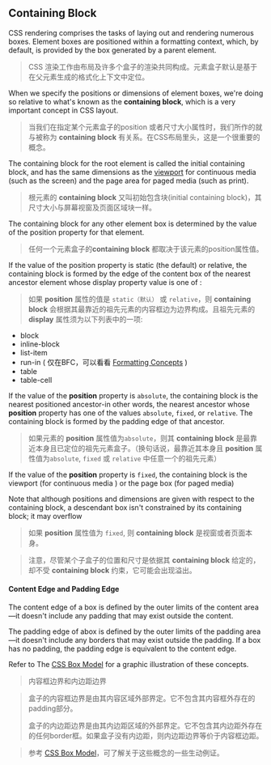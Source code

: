 ##  Containing Block

CSS rendering comprises the tasks of laying out and rendering numerous boxes.
Element boxes are positioned within a formatting context, which, by default, is provided by the box generated by a parent element.

> CSS 渲染工作由布局及许多个盒子的渲染共同构成。元素盒子默认是基于在父元素生成的格式化上下文中定位。


When we specify the positions or dimensions of element boxes, we're doing so relative to what's known as the **containing block**, which is a very important concept in CSS layout.

>当我们在指定某个元素盒子的position 或者尺寸大小属性时，我们所作的就与被称为 **containing block** 有关系。在CSS布局里头，这是一个很重要的概念。


The containing block for the root element is called the initial containing block, and has the same dimensions as the [viewport](http://reference.sitepoint.com/css/viewport) for continuous media (such as the screen) and the page area for paged media (such as print).

> 根元素的 **containing block** 又叫初始包含块(initial containing block)，其尺寸大小与屏幕视窗及页面区域块一样。


The containing block for any other element box is determined by the value of the position property for that element.

> 任何一个元素盒子的**containing block** 都取决于该元素的position属性值。


If the value of the position property is static (the default) or relative, the containing block is formed by the edge of the content box of the nearest ancestor element whose display property value is one of :

> 如果 **position** 属性的值是 `static（默认）` 或 `relative`，则 **containing block** 会根据其最靠近的祖先元素的内容框边为边界构成。且祖先元素的 **display** 属性须为以下列表中的一项:
>
* block
* inline-block
* list-item
* run-in ( 仅在BFC，可以看看 [Formatting Concepts](http://reference.sitepoint.com/css/formattingcontext) )
* table
* table-cell


If the value of the **position** property is `absolute`, the containing block is the nearest positioned ancestor-in other words, the nearest ancestor whose **position** property has one of the values `absolute`, `fixed`, or `relative`. The containing block is formed by the padding edge of that ancestor.

> 如果元素的 **position** 属性值为`absolute`，则其 **containing block** 是最靠近本身且已定位的祖先元素盒子。（换句话说，最靠近其本身且 **position** 属性值为`absolute`, `fixed`  或 `relative` 中任意一个的祖先元素）


If the value of the **position**  property is `fixed`, the containing block is the viewport (for continuous media ) or the page box (for paged media)

Note that although positions and dimensions are given with respect to the containing block, a descendant box isn't constrained by its containing block; it may overflow

> 如果 **position** 属性值为 `fixed`, 则 **containing block** 是视窗或者页面本身。

>注意，尽管某个子盒子的位置和尺寸是依据其 **containing block** 给定的，却不受 **containing block** 约束，它可能会出现溢出。


#### Content Edge and Padding Edge

The content edge of a box is defined by the outer limits of the content area—it doesn't include any padding that may exist outside the content.

The padding edge of abox is defined by the outer limits of the padding area—it doesn't include any borders that may exist outside the padding. If a box has no padding, the padding edge is equivalent to the content edge.

Refer to The [CSS Box Model](http://reference.sitepoint.com/css/boxmodel) for a graphic illustration of these concepts.

> 内容框边界和内边距边界

> 盒子的内容框边界是由其内容区域外部界定。它不包含其内容框外存在的padding部分。
>
>盒子的内边距边界是由其内边距区域的外部界定。它不包含其内边距外存在的任何border框。如果盒子没有内边距，则内边距边界等价于内容框边距。

>参考 [CSS Box Model](http://reference.sitepoint.com/css/boxmodel)，可了解关于这些概念的一些生动例证。













